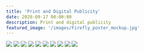 ```yaml
---
title: 'Print and Digital Publicity'
date: 2020-09-17 00:00:00
description: Print and digital publicity
featured_image: '/images/Firefly_poster_mockup.jpg'
---
```


<div class="gallery" data-columns="4">
	<img src="/images/couch_poster.JPG">
	<img src="/images/sudan_mockup.JPG">
	<img src="/images/onewitheternity.JPG">
	<img src="/images/Red_kusama_brochure_mockup.jpg">
	<img src="/images/benin.jpg">
	<img src="/images/society.JPG">
	<img src="/images/gradient-poster.JPG">
	<img src="/images/alumni_design_show.jpg">
	<img src="/images/Lapland_mockup.jpg">
	<img src="/images/guston-poster.JPG">

</div>

